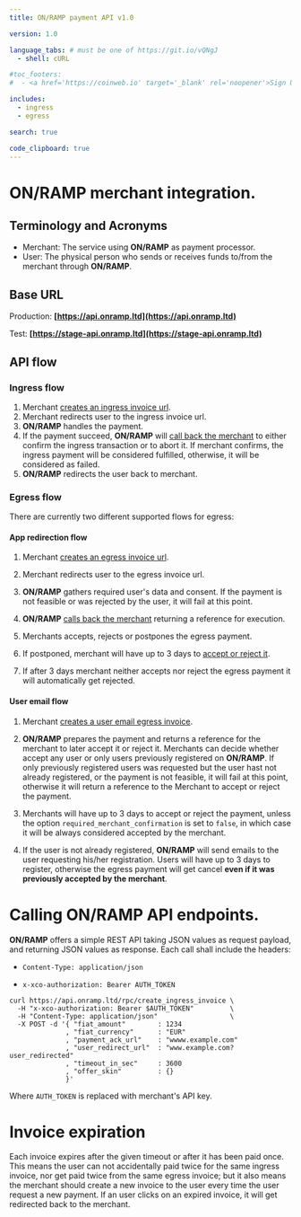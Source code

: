 ```yaml
---
title: ON/RAMP payment API v1.0

version: 1.0

language_tabs: # must be one of https://git.io/vQNgJ
  - shell: cURL

#toc_footers:
#  - <a href='https://coinweb.io' target='_blank' rel='noopener'>Sign Up for a Developer Key</a>

includes:
  - ingress
  - egress

search: true

code_clipboard: true
---
```


# ON/RAMP merchant integration.


## Terminology and Acronyms

- Merchant: The service using **ON/RAMP** as payment processor.
- User: The physical person who sends or receives funds to/from the merchant through **ON/RAMP**.

## Base URL

Production:
**[https://api.onramp.ltd](https://api.onramp.ltd)**

Test:
**[https://stage-api.onramp.ltd](https://stage-api.onramp.ltd)**

## API flow

### Ingress flow

1. Merchant [creates an ingress invoice url](#create-ingress-invoice).
1. Merchant redirects user to the ingress invoice url.
1. **ON/RAMP** handles the payment.
1. If the payment succeed, **ON/RAMP** will [call back the merchant](#callback-ingress-invoice) to either confirm the ingress transaction or to abort it. If merchant confirms, the ingress payment will be considered fulfilled, otherwise, it will be considered as failed.
1. **ON/RAMP** redirects the user back to merchant.


### Egress flow

There are currently two different supported flows for egress:

#### App redirection flow

1. Merchant [creates an egress invoice url](#create-egress-invoice-app-redirection-flow).

1. Merchant redirects user to the egress invoice url.

1. **ON/RAMP** gathers required user's data and consent. If the payment is not feasible or was rejected
   by the user, it will fail at this point.

1. **ON/RAMP** [calls back the merchant](#callback-egress-invoice) returning a reference for execution.

1. Merchants accepts, rejects or postpones the egress payment.

1. If postponed, merchant will have up to 3 days to [accept or reject it](#mark_operation).

1. If after 3 days merchant neither accepts nor reject the egress payment it will automatically get rejected.

#### User email flow

1. Merchant [creates a user email egress invoice](#create-egress-invoice-user-email-flow).

1. **ON/RAMP** prepares the payment and returns a reference for the merchant to later accept it or reject it.
   Merchants can decide whether accept any user or only users previously registered on **ON/RAMP**. If only
   previously registered users was requested but the user hast not already registered, or the payment is not feasible, it will fail at this point, otherwise it will return a reference to the Merchant to accept or reject the payment.

1. Merchants will have up to 3 days to accept or reject the payment, unless the option `required_merchant_confirmation`
   is set to `false`, in which case it will be always considered accepted by the merchant.

1. If the user is not already registered, **ON/RAMP** will send emails to the user requesting his/her registration.
   Users will have up to 3 days to register, otherwise the egress payment will get cancel **even if it was previously
   accepted by the merchant**.



# Calling **ON/RAMP** API endpoints.

**ON/RAMP** offers a simple REST API taking JSON values as request payload, and returning JSON values as response.
Each call shall include the headers:

- `Content-Type: application/json`

- `x-xco-authorization: Bearer AUTH_TOKEN`


```shell
curl https://api.onramp.ltd/rpc/create_ingress_invoice \
  -H "x-xco-authorization: Bearer $AUTH_TOKEN"         \
  -H "Content-Type: application/json"                  \
  -X POST -d '{ "fiat_amount"        : 1234                                     
              , "fiat_currency"      : "EUR"                                    
              , "payment_ack_url"    : "wwww.example.com"                       
              , "user_redirect_url"  : "www.example.com?user_redirected"        
              , "timeout_in_sec"     : 3600                                     
              , "offer_skin"         : {}                                       
              }'
```

Where `AUTH_TOKEN` is replaced with merchant's API key.


# Invoice expiration

Each invoice expires after the given timeout or after it has been paid once. This means the user can not accidentally paid
twice for the same ingress invoice, nor get paid twice from the same egress invoice; but it also means the merchant should
create a new invoice to the user every time the user request a new payment. If an user clicks on an expired invoice, it will
get redirected back to the merchant.
